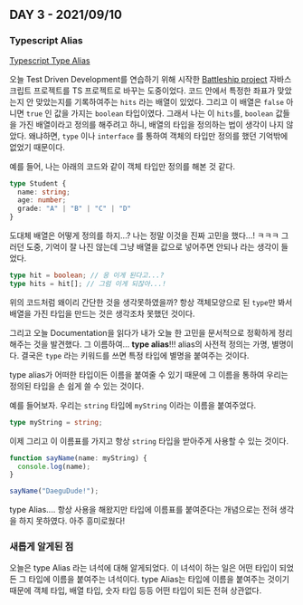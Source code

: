 ## DAY 3 - 2021/09/10

### Typescript Alias

[Typescript Type Alias](https://www.typescriptlang.org/docs/handbook/2/everyday-types.html#type-aliases)

오늘 Test Driven Development를 연습하기 위해 시작한 [Battleship project](<https://en.wikipedia.org/wiki/Battleship_(game)>) 자바스크립트 프로젝트를 TS 프로젝트로 바꾸는 도중이었다. 코드 안에서 특정한 좌표가 맞았는지 안 맞았는지를 기록하여주는 `hits` 라는 배열이 있었다. 그리고 이 배열은 `false` 아니면 `true` 인 값을 가지는 `boolean` 타입이였다. 그래서 나는 이 `hits`를, `boolean` 값들을 가진 배열이라고 정의를 해주려고 하니, 배열의 타입을 정의하는 법이 생각이 나지 않았다. 왜냐하면, `type` 이나 `interface` 를 통하여 객체의 타입만 정의를 했던 기억밖에 없었기 때문이다.

예를 들어, 나는 아래의 코드와 같이 객체 타입만 정의를 해본 것 같다.

```typescript
type Student {
  name: string;
  age: number;
  grade: "A" | "B" | "C" | "D"
}
```

도대체 배열은 어떻게 정의를 하지...? 나는 정말 이것을 진짜 고민을 했다...! ㅋㅋㅋ 그러던 도중, 기억이 잘 나진 않는데 그냥 배열을 값으로 넣어주면 안되나 라는 생각이 들었다.

```typescript
type hit = boolean; // 응 이게 된다고...?
type hits = hit[]; // 그럼 이게 되잖아...!
```

위의 코드처럼 왜이리 간단한 것을 생각못하였을까? 항상 객체모양으로 된 `type`만 봐서 배열을 가진 타입을 만드는 것은 생각조차 못했던 것이다.

그리고 오늘 Documentation을 읽다가 내가 오늘 한 고민을 문서적으로 정확하게 정리해주는 것을 발견했다. 그 이름하여... **type alias**!!! alias의 사전적 정의는 가명, 별명이다. 결국은 `type` 라는 키워드를 쓰면 특정 타입에 별명을 붙여주는 것이다.

type alias가 어떠한 타입이든 이름을 붙여줄 수 있기 때문에 그 이름을 통하여 우리는 정의된 타입을 손 쉽게 쓸 수 있는 것이다.

예를 들어보자. 우리는 `string` 타입에 `myString` 이라는 이름을 붙여주었다.

```typescript
type myString = string;
```

이제 그리고 이 이름표를 가지고 항상 `string` 타입을 받아주게 사용할 수 있는 것이다.

```typescript
function sayName(name: myString) {
  console.log(name);
}

sayName("DaeguDude!");
```

type Alias.... 항상 사용을 해왔지만 타입에 이름표를 붙여준다는 개념으로는 전혀 생각을 하지 못하였다. 아주 흥미로웠다!

### 새롭게 알게된 점

오늘은 type Alias 라는 녀석에 대해 알게되었다. 이 녀석이 하는 일은 어떤 타입이 되었든 그 타입에 이름을 붙여주는 녀석이다. type Alias는 타입에 이름을 붙여주는 것이기 때문에 객체 타입, 배열 타입, 숫자 타입 등등 어떤 타입이 되든 전혀 상관없다.

